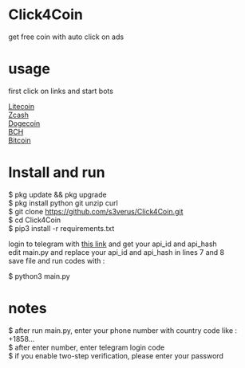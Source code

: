 # Click4Coin
get free coin with auto click on ads


# usage

first click on links and start bots

[Litecoin](https://t.me/Litecoin_click_bot?start=um7i) <br>
[Zcash](https://t.me/Zcash_click_bot?start=vASSD) <br>
[Dogecoin](https://t.me/Dogecoin_click_bot?start=PpMg) <br>
[BCH](https://t.me/BCH_clickbot?start=BYAkZ) <br>
[Bitcoin](https://t.me/BitcoinClick_bot?start=RBEp) <br>


# Install and run
$ pkg update && pkg upgrade <br>
$ pkg install python git unzip curl <br>
$ git clone https://github.com/s3verus/Click4Coin.git <br>
$ cd Click4Coin <br>
$ pip3 install -r requirements.txt <br>

login to telegram with [this link](https://my.telegram.org/auth) and get your api_id and api_hash <br>
edit main.py and replace your api_id and api_hash in lines 7 and 8 <br>
save file and run codes with : <br>

$ python3 main.py <br>


# notes

$ after run main.py, enter your phone number with country code like : +1858... <br>
$ after enter number, enter telegram login code <br>
$ if you enable two-step verification, please enter your password <br>

